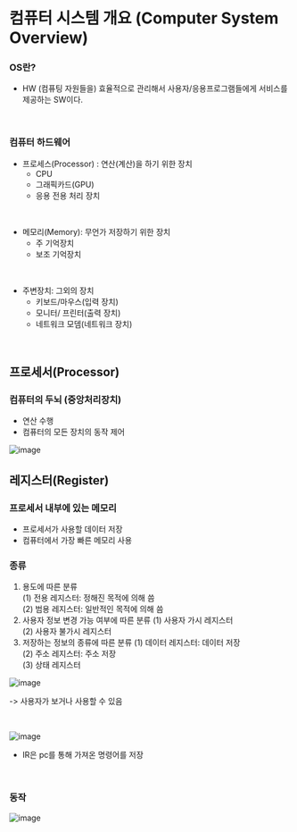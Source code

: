 # 컴퓨터 시스템 개요 (Computer System Overview)

### OS란?
- HW (컴퓨팅 자원들을) 효율적으로 관리해서 사용자/응용프로그램들에게 서비스를 제공하는 SW이다.

</br>

### 컴퓨터 하드웨어
- 프로세스(Processor) : 연산(계산)을 하기 위한 장치
  - CPU
  - 그래픽카드(GPU)
  - 응용 전용 처리 장치

</br>

- 메모리(Memory): 무언가 저장하기 위한 장치
  - 주 기억장치
  - 보조 기억장치

</br>

- 주변장치: 그외의 장치
  - 키보드/마우스(입력 장치)
  - 모니터/ 프린터(출력 장치)
  - 네트워크 모뎀(네트워크 장치)
 
</br>

## 프로세서(Processor)
### 컴퓨터의 두뇌 (중앙처리장치)
- 연산 수행
- 컴퓨터의 모든 장치의 동작 제어

![image](https://github.com/leesuuuuumm/Deep-CS-study_for_interview/assets/58407737/3f26b9e4-c462-442c-9568-fb8fff9dd6b0) 
</br>

## 레지스터(Register)
### 프로세서 내부에 있는 메모리
- 프로세서가 사용할 데이터 저장
- 컴퓨터에서 가장 빠른 메모리 사용

### 종류 
1. 용도에 따른 분류 </br>
  (1) 전용 레지스터: 정해진 목적에 의해 씀 </br>
  (2) 범용 레지스터: 일반적인 목적에 의해 씀  
2. 사용자 정보 변경 가능 여부에 따른 분류 
  (1) 사용자 가시 레지스터 </br>
  (2) 사용자 불가시 레지스터 
3. 저장하는 정보의 종류에 따른 분류
  (1) 데이터 레지스터: 데이터 저장 </br>
  (2) 주소 레지스터: 주소 저장 </br>
  (3) 상태 레지스터 </br>

![image](https://github.com/leesuuuuumm/Deep-CS-study_for_interview/assets/58407737/20488935-49ec-4c84-9f6e-41e76c497b62) </br>

-> 사용자가 보거나 사용할 수 있음

</br>

![image](https://github.com/leesuuuuumm/Deep-CS-study_for_interview/assets/58407737/23b23fa9-ec42-4733-8fa3-8975bef8d15b) </br>

- IR은 pc를 통해 가져온 명령어를 저장

</br>

### 동작
![image](https://github.com/leesuuuuumm/Deep-CS-study_for_interview/assets/58407737/6358b8c1-1842-47c1-8596-a45226ba06fd)

</br>

